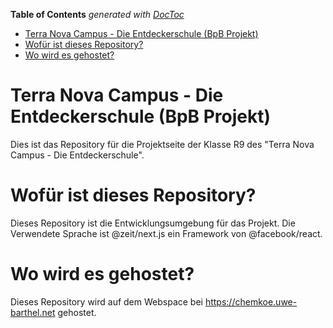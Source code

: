 <!-- START doctoc generated TOC please keep comment here to allow auto update -->
<!-- DON'T EDIT THIS SECTION, INSTEAD RE-RUN doctoc TO UPDATE -->
**Table of Contents**  *generated with [DocToc](https://github.com/thlorenz/doctoc)*

- [Terra Nova Campus - Die Entdeckerschule (BpB Projekt)](#terra-nova-campus---die-entdeckerschule-bpb-projekt)
- [Wofür ist dieses Repository?](#wof%C3%BCr-ist-dieses-repository)
- [Wo wird es gehostet?](#wo-wird-es-gehostet)

<!-- END doctoc generated TOC please keep comment here to allow auto update -->

# Terra Nova Campus - Die Entdeckerschule (BpB Projekt)
Dies ist das Repository für die Projektseite der Klasse R9 des "Terra Nova Campus - Die Entdeckerschule".

# Wofür ist dieses Repository?
Dieses Repository ist die Entwicklungsumgebung für das Projekt. Die Verwendete Sprache ist @zeit/next.js ein Framework von @facebook/react.

# Wo wird es gehostet?
Dieses Repository wird auf dem Webspace bei https://chemkoe.uwe-barthel.net gehostet.

